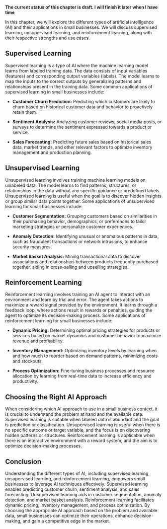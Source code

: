 **The current status of this chapter is draft. I will finish it later when I have time**

In this chapter, we will explore the different types of artificial intelligence (AI) and their applications in small businesses. We will discuss supervised learning, unsupervised learning, and reinforcement learning, along with their respective strengths and use cases.

Supervised Learning
-------------------

Supervised learning is a type of AI where the machine learning model learns from labeled training data. The data consists of input variables (features) and corresponding output variables (labels). The model learns to map the inputs to the correct outputs by generalizing patterns and relationships present in the training data. Some common applications of supervised learning in small businesses include:

* **Customer Churn Prediction:** Predicting which customers are likely to churn based on historical customer data and behavior to proactively retain them.

* **Sentiment Analysis:** Analyzing customer reviews, social media posts, or surveys to determine the sentiment expressed towards a product or service.

* **Sales Forecasting:** Predicting future sales based on historical sales data, market trends, and other relevant factors to optimize inventory management and production planning.

Unsupervised Learning
---------------------

Unsupervised learning involves training machine learning models on unlabeled data. The model learns to find patterns, structures, or relationships in the data without any specific guidance or predefined labels. Unsupervised learning is useful when the goal is to discover hidden insights or group similar data points together. Some applications of unsupervised learning for small businesses include:

* **Customer Segmentation:** Grouping customers based on similarities in their purchasing behavior, demographics, or preferences to tailor marketing strategies or personalize customer experiences.

* **Anomaly Detection:** Identifying unusual or anomalous patterns in data, such as fraudulent transactions or network intrusions, to enhance security measures.

* **Market Basket Analysis:** Mining transactional data to discover associations and relationships between products frequently purchased together, aiding in cross-selling and upselling strategies.

Reinforcement Learning
----------------------

Reinforcement learning involves training an AI agent to interact with an environment and learn by trial and error. The agent takes actions to maximize a reward signal provided by the environment. It learns through a feedback loop, where actions result in rewards or penalties, guiding the agent to optimize its decision-making process. Some applications of reinforcement learning for small businesses include:

* **Dynamic Pricing:** Determining optimal pricing strategies for products or services based on market dynamics and customer behavior to maximize revenue and profitability.

* **Inventory Management:** Optimizing inventory levels by learning when and how much to reorder based on demand patterns, minimizing costs and stockouts.

* **Process Optimization:** Fine-tuning business processes and resource allocation by learning from real-time data to increase efficiency and productivity.

Choosing the Right AI Approach
------------------------------

When considering which AI approach to use in a small business context, it is crucial to understand the problem at hand and the available data. Supervised learning is suitable when labeled data is abundant and the goal is prediction or classification. Unsupervised learning is useful when there is no specific outcome or target variable, and the focus is on discovering hidden patterns or structures. Reinforcement learning is applicable when there is an interactive environment with a reward system, and the aim is to optimize decision-making processes.

Conclusion
----------

Understanding the different types of AI, including supervised learning, unsupervised learning, and reinforcement learning, empowers small businesses to leverage AI techniques effectively. Supervised learning enables predicting customer churn, sentiment analysis, and sales forecasting. Unsupervised learning aids in customer segmentation, anomaly detection, and market basket analysis. Reinforcement learning facilitates dynamic pricing, inventory management, and process optimization. By choosing the appropriate AI approach based on the problem and available data, small businesses can optimize their operations, enhance decision-making, and gain a competitive edge in the market.
